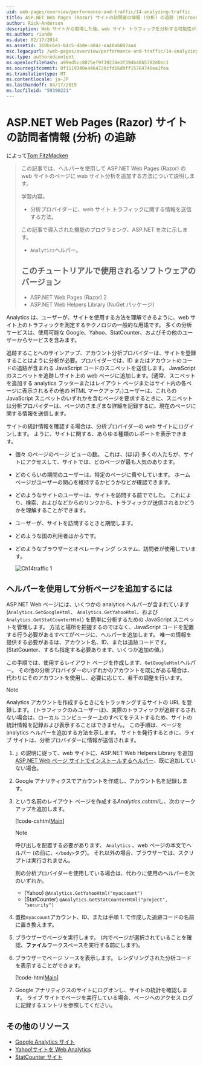 ```yaml
---
uid: web-pages/overview/performance-and-traffic/14-analyzing-traffic
title: ASP.NET Web Pages (Razor) サイトの訪問者の情報 (分析) の追跡 |Microsoft Docs
author: Rick-Anderson
description: Web サイトから取得した後、web サイト トラフィックを分析する可能性があります。
ms.author: riande
ms.date: 02/17/2014
ms.assetid: 360bc6e1-84c5-4b8e-a84c-ea48ab807aa4
msc.legacyurl: /web-pages/overview/performance-and-traffic/14-analyzing-traffic
msc.type: authoredcontent
ms.openlocfilehash: a99ed5cc8875ef9f39234e3f394b46b5782d0bc1
ms.sourcegitcommit: 0f1119340e4464720cfd16d0ff15764746ea1fea
ms.translationtype: MT
ms.contentlocale: ja-JP
ms.lasthandoff: 04/17/2019
ms.locfileid: "59390221"
---
```

# <a name="tracking-visitor-information-analytics-for-an-aspnet-web-pages-razor-site"></a>ASP.NET Web Pages (Razor) サイトの訪問者情報 (分析) の追跡

によって[Tom FitzMacken](https://github.com/tfitzmac)

> この記事では、ヘルパーを使用して ASP.NET Web Pages (Razor) の web サイトのページに web サイト分析を追加する方法について説明します。
> 
> 学習内容。
> 
> - 分析プロバイダーに、web サイト トラフィックに関する情報を送信する方法。
> 
> この記事で導入された機能のプログラミング、ASP.NET を次に示します。
> 
> - `Analytics`ヘルパー。
>   
> 
> ## <a name="software-versions-used-in-the-tutorial"></a>このチュートリアルで使用されるソフトウェアのバージョン
> 
> 
> - ASP.NET Web Pages (Razor) 2
> - ASP.NET Web Helpers Library (NuGet パッケージ)


Analytics は、ユーザーが、サイトを使用する方法を理解できるように、web サイト上のトラフィックを測定するテクノロジの一般的な用語です。 多くの分析サービスは、使用可能な Google、Yahoo、StatCounter、およびその他のユーザーからサービスを含みます。

追跡することへのサインアップ、アカウント分析プロバイダーは、サイトを登録することはように分析が必要。プロバイダーでは、ID またはアカウントのコードの追跡が含まれる JavaScript コードのスニペットを送信します。 JavaScript のスニペットを追跡しサイト上の web ページに追加します。(通常、スニペットを追加する analytics フッターまたはレイアウト ページまたはサイト内の各ページに表示されるその他の HTML マークアップ。)ユーザーは、これらの JavaScript スニペットのいずれかを含むページを要求するときに、スニペットは分析プロバイダーは、ページのさまざまな詳細を記録するに、現在のページに関する情報を送信します。

サイトの統計情報を確認する場合は、分析プロバイダーの web サイトにログインします。 ように、サイトに関する、あらゆる種類のレポートを表示できます。

- 個々 のページのページ ビューの数。 これは、(ほぼ) 多くの人たちが、サイトにアクセスして、サイトでは、どのページが最も人気のあります。
- どのくらいの期間のユーザーは、特定のページに費やしています。 ホーム ページがユーザーの関心を維持するかどうかなどが確認できます。
- どのようなサイトのユーザーは、サイトを訪問する前ででした。 これにより、検索、およびなどからのリンクから、トラフィックが送信されるかどうかを理解することができます。
- ユーザーが、サイトを訪問するときと期間します。
- どのような国の利用者はからです。
- どのようなブラウザーとオペレーティング システム、訪問者が使用しています。

    ![Ch14traffic 1](14-analyzing-traffic/_static/image1.jpg)

## <a name="using-a-helper-to-add-analytics-to-a-page"></a>ヘルパーを使用して分析ページを追加するには

ASP.NET Web ページには、いくつかの analytics ヘルパーが含まれています (`Analytics.GetGoogleHtml`、 `Analytics.GetYahooHtml`、および`Analytics.GetStatCounterHtml`) を簡単に分析するための JavaScript スニペットを管理します。 方法と場所を把握するのではなく、JavaScript コードを配置する行う必要があるすべてがページに、ヘルパーを追加します。 唯一の情報を提供する必要があるは、アカウント名、ID、または追跡コードです。 (StatCounter、するも指定する必要あります、いくつか追加の値。)

この手順では、使用するレイアウト ページを作成します、`GetGoogleHtml`ヘルパー。 その他の分析プロバイダーのいずれかのアカウントを既にがある場合は、代わりにそのアカウントを使用し、必要に応じて、若干の調整を行います。

> [!NOTE]
> Analytics アカウントを作成するときにをトラッキングするサイトの URL を登録します。 (トラフィックのみユーザーは)、実際のトラフィックが追跡するされない場合は、ローカル コンピューター上のすべてをテストするため、サイトの統計情報を記録および表示することはできません。 この手順は、ページを analytics ヘルパーを追加する方法を示します。 サイトを発行するときに、ライブ サイトは、分析プロバイダーに情報が送信されます。


1. 」の説明に従って、web サイトに、ASP.NET Web Helpers Library を追加[ASP.NET Web ページ サイトでインストールするヘルパー](https://go.microsoft.com/fwlink/?LinkId=252372)、既に追加していない場合。
2. Google アナリティクスでアカウントを作成し、アカウント名を記録します。
3. という名前のレイアウト ページを作成する*Analytics.cshtml*し、次のマークアップを追加します。

    [!code-cshtml[Main](14-analyzing-traffic/samples/sample1.cshtml)]

    > [!NOTE]
    > 呼び出しを配置する必要があります、 `Analytics` 、web ページの本文でヘルパー (の前に、`</body>`タグ)。 それ以外の場合、ブラウザーでは、スクリプトは実行されません。

    別の分析プロバイダーを使用している場合は、代わりに使用のヘルパーを次のいずれか。

    - (Yahoo) `@Analytics.GetYahooHtml("myaccount")`
    - (StatCounter) `@Analytics.GetStatCounterHtml("project", "security")`
4. 置換`myaccount`アカウント、ID、または手順 1. で作成した追跡コードの名前に置き換えます。
5. ブラウザーでページを実行します。 (内でページが選択されていることを確認、**ファイル**ワークスペースを実行する前にします)。
6. ブラウザーでページ ソースを表示します。 レンダリングされた分析コードを表示することができます。

    [!code-html[Main](14-analyzing-traffic/samples/sample2.html)]
7. Google アナリティクスのサイトにログオンし、サイトの統計を確認します。 ライブ サイトでページを実行している場合、ページへのアクセス ログに記録するエントリを参照してください。

<a id="Additional_Resources"></a>
## <a name="additional-resources"></a>その他のリソース

- [Google Analytics サイト](https://www.google.com/analytics/)
- [Yahoo!サイトを Web Analytics](http://help.yahoo.com/l/us/yahoo/ywa/)
- [StatCounter サイト](http://statcounter.com/)
